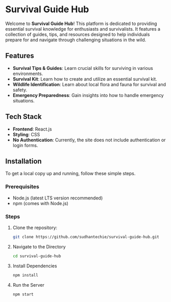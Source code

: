 # Survival Guide Hub

Welcome to **Survival Guide Hub**! This platform is dedicated to providing essential survival knowledge for enthusiasts and survivalists. It features a collection of guides, tips, and resources designed to help individuals prepare for and navigate through challenging situations in the wild.

## Features

- **Survival Tips & Guides**: Learn crucial skills for surviving in various environments.
- **Survival Kit**: Learn how to create and utilize an essential survival kit.
- **Wildlife Identification**: Learn about local flora and fauna for survival and safety.
- **Emergency Preparedness**: Gain insights into how to handle emergency situations.

## Tech Stack

- **Frontend**: React.js
- **Styling**: CSS
- **No Authentication**: Currently, the site does not include authentication or login forms.

## Installation

To get a local copy up and running, follow these simple steps.

### Prerequisites

- Node.js (latest LTS version recommended)
- npm (comes with Node.js)

### Steps

1. Clone the repository:
   ```bash
   git clone https://github.com/sudhantechie/survival-guide-hub.git
2. Navigate to the Directory
   ```bash
   cd survival-guide-hub
3. Install Dependencies
   ```bash
   npm install
4. Run the Server
    ```bash
    npm start

